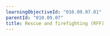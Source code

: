 ```yaml
---
learningObjectiveId: "010.09.07.01"
parentId: "010.09.07"
title: Rescue and firefighting (RFF)
---
```

